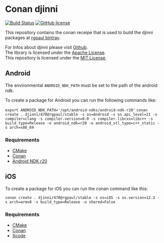 # Conan djinni

[![Build Status](https://travis-ci.com/Manromen/conan-djinni-scripts.svg?branch=master)](https://travis-ci.com/Manromen/conan-djinni-scripts)
[![GitHub license](https://img.shields.io/badge/license-MIT-blue.svg)](LICENSE)

This repository contains the conan receipe that is used to build the djinni packages at [rgpaul bintray](https://bintray.com/manromen/rgpaul).

For Infos about djinni please visit [Github](https://github.com/dropbox/djinni).  
The library is licensed under the [Apache License](https://github.com/dropbox/djinni/blob/master/LICENSE).  
This repository is licensed under the [MIT License](LICENSE).

## Android

The environmental `ANDROID_NDK_PATH` must be set to the path of the android ndk.

To create a package for Android you can run the following commands like:

`export ANDROID_NDK_PATH='/opt/android-ndks/android-ndk-r20'`
`conan create . djinni/470@rgpaul/stable -s os=Android -s os.api_level=21 -s compiler=clang -s compiler.version=8.0 -s compiler.libcxx=libc++ -s build_type=Release -o android_ndk=r20 -o android_stl_type=c++_static -s arch=x86_64`

### Requirements

* [CMake](https://cmake.org/)
* [Conan](https://conan.io/)
* [Android NDK r20](https://developer.android.com/ndk/downloads/)

## iOS

To create a package for iOS you can run the conan command like this:

`conan create . djinni/470@rgpaul/stable -s os=iOS -s os.version=12.2 -s arch=armv8 -s build_type=Release -o shared=False`

### Requirements

* [CMake](https://cmake.org/)
* [Conan](https://conan.io/)
* [Xcode](https://developer.apple.com/xcode/)
